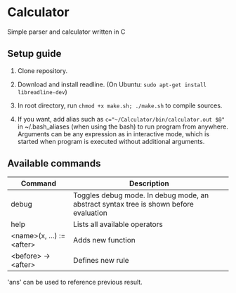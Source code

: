 # Calculator
Simple parser and calculator written in C

## Setup guide
1. Clone repository.

2. Download and install readline. (On Ubuntu: ```sudo apt-get install libreadline-dev```)

3. In root directory, run ```chmod +x make.sh; ./make.sh``` to compile sources.

4. If you want, add alias such as ```c="~/Calculator/bin/calculator.out $@"``` in ~/.bash_aliases (when using the bash) to run program from anywhere. Arguments can be any expression as in interactive mode, which is started when program is executed without additional arguments.

## Available commands  
| Command | Description |
| --- | --- |
| debug | Toggles debug mode. In debug mode, an abstract syntax tree is shown before evaluation |
| help | Lists all available operators |
| \<name\>(x, ...) := \<after\> | Adds new function |
| \<before\> -> \<after\> | Defines new rule |

'ans' can be used to reference previous result.
